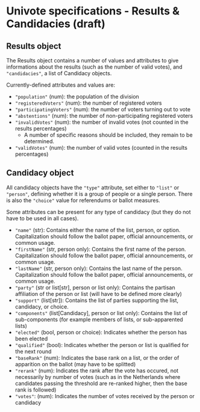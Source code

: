 # Univote specifications - Results & Candidacies (draft)

## Results object

The Results object contains a number of values and attributes to give informations about the results (such as the number of valid votes), and `"candidacies"`, a list of Candidacy objects.

Currently-defined attributes and values are:
- `"population"` (num): the population of the division
- `"registeredVoters"` (num): the number of registered voters
- `"participatingVoters"` (num): the number of voters turning out to vote
- `"abstentions"` (num): the number of non-participating registered voters
- `"invalidVotes"` (num): the number of invalid votes (not counted in the results percentages)
  - A number of specific reasons should be included, they remain to be determined.
- `"validVotes"` (num): the number of valid votes (counted in the results percentages)

## Candidacy object
All candidacy objects have the `"type"` attribute, set either to `"list"` or `"person"`, defining whether it is a group of people or a single person. There is also the `"choice"` value for referendums or ballot measures.

Some attributes can be present for any type of candidacy (but they do not have to be used in all cases).

- `"name"` (str): Contains either the name of the list, person, or option. Capitalization should follow the ballot paper, official announcements, or common usage.
- `"firstName"` (str, person only): Contains the first name of the person. Capitalization should follow the ballot paper, official announcements, or common usage.
- `"lastName"` (str, person only): Contains the last name of the person. Capitalization should follow the ballot paper, official announcements, or common usage.
- `"party"` (str or list[str], person or list only): Contains the partisan affiliation of the person or list (will have to be defined more clearly)
- `"support"` (list[str]): Contains the list of parties supporting the list, candidacy, or choice.
- `"components"` (list[Candidacy], person or list only): Contains the list of sub-components (for example members of lists, or sub-apparented lists)
- `"elected"` (bool, person or choice): Indicates whether the person has been elected
- `"qualified"` (bool): Indicates whether the person or list is qualified for the next round
- `"baseRank"` (num): Indicates the base rank on a list, or the order of apparition on the ballot (may have to be splitted)
- `"rerank"` (num): Indicates the rank after the vote has occured, not necessarily by number of votes (such as in the Netherlands where candidates passing the threshold are re-ranked higher, then the base rank is followed)
- `"votes"`: (num): Indicates the number of votes received by the person or candidacy